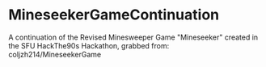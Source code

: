 # MineseekerGameContinuation
A continuation of the Revised Minesweeper Game "Mineseeker" created in the SFU HackThe90s Hackathon, grabbed from: coljzh214/MineseekerGame
